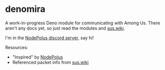 # denomira

A work-in-progress Deno module for communicating with Among Us. There aren't any docs yet, so just read the modules and [sus.wiki](https://sus.wiki).

I'm in the [NodePolus discord server](https://dimaguyhateclub.com), say hi!

Resources:
- "Inspired" by [NodePolus](https://github.com/NodePolus)
- Referenced packet info from [sus.wiki](https://sus.wiki)